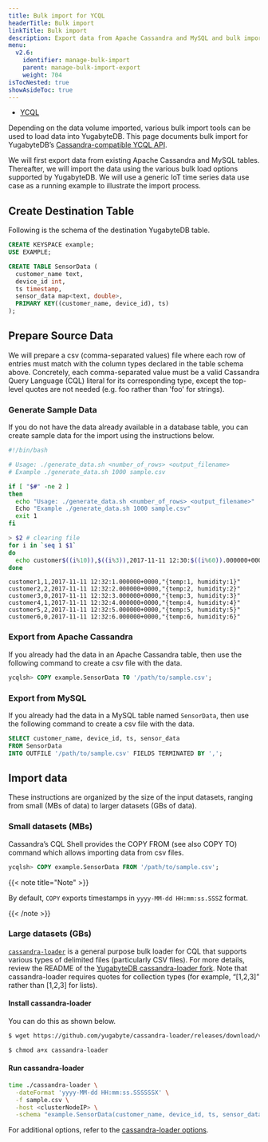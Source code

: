 ```yaml
---
title: Bulk import for YCQL
headerTitle: Bulk import
linkTitle: Bulk import
description: Export data from Apache Cassandra and MySQL and bulk import data into YugabyteDB for YCQL.
menu:
  v2.6:
    identifier: manage-bulk-import
    parent: manage-bulk-import-export
    weight: 704
isTocNested: true
showAsideToc: true
---
```


<ul class="nav nav-tabs-alt nav-tabs-yb">
  <li >
    <a href="" class="nav-link active">
      <i class="icon-cassandra" aria-hidden="true"></i>
      YCQL
    </a>
  </li>
</ul>

Depending on the data volume imported, various bulk import tools can be used to load data into YugabyteDB. This page documents bulk import for YugabyteDB’s [Cassandra-compatible YCQL API](../../../../api/ycql).

We will first export data from existing Apache Cassandra and MySQL tables. Thereafter, we will import the data using the various bulk load options supported by YugabyteDB. We will use a generic IoT time series data use case as a running example to illustrate the import process.

## Create Destination Table

Following is the schema of the destination YugabyteDB table.

```sql
CREATE KEYSPACE example;
USE EXAMPLE;

CREATE TABLE SensorData (
  customer_name text,
  device_id int,
  ts timestamp,
  sensor_data map<text, double>,
  PRIMARY KEY((customer_name, device_id), ts)
);
```

## Prepare Source Data

We will prepare a csv (comma-separated values) file where each row of entries must match with the column types declared in the table schema above. Concretely, each comma-separated value must be a valid Cassandra Query Language (CQL) literal for its corresponding type, except the top-level quotes are not needed (e.g. foo rather than 'foo' for strings). 

### Generate Sample Data

If you do not have the data already available in a database table, you can create sample data for the import using the instructions below.

```sh
#!/bin/bash

# Usage: ./generate_data.sh <number_of_rows> <output_filename>
# Example ./generate_data.sh 1000 sample.csv

if [ "$#" -ne 2 ]
then
  echo "Usage: ./generate_data.sh <number_of_rows> <output_filename>"
  Echo "Example ./generate_data.sh 1000 sample.csv"
  exit 1
fi

> $2 # clearing file
for i in `seq 1 $1`
do 
  echo customer$((i%10)),$((i%3)),2017-11-11 12:30:$((i%60)).000000+0000,\"{temp:$i, humidity:$i}\" >> $2
done
```
```
customer1,1,2017-11-11 12:32:1.000000+0000,"{temp:1, humidity:1}"
customer2,2,2017-11-11 12:32:2.000000+0000,"{temp:2, humidity:2}"
customer3,0,2017-11-11 12:32:3.000000+0000,"{temp:3, humidity:3}"
customer4,1,2017-11-11 12:32:4.000000+0000,"{temp:4, humidity:4}"
customer5,2,2017-11-11 12:32:5.000000+0000,"{temp:5, humidity:5}"
customer6,0,2017-11-11 12:32:6.000000+0000,"{temp:6, humidity:6}"
```

### Export from Apache Cassandra

If you already had the data in an Apache Cassandra table, then use the following command to create a csv file with the data.

```sql
ycqlsh> COPY example.SensorData TO '/path/to/sample.csv';
```

### Export from MySQL

If you already had the data in a MySQL table named `SensorData`, then use the following command to create a csv file with the data.

```sql
SELECT customer_name, device_id, ts, sensor_data
FROM SensorData 
INTO OUTFILE '/path/to/sample.csv' FIELDS TERMINATED BY ',';
```

## Import data

These instructions are organized by the size of the input datasets, ranging from small (MBs of data) to larger datasets (GBs of data). 

### Small datasets (MBs)

Cassandra’s CQL Shell provides the COPY FROM (see also COPY TO) command which allows importing data from csv files. 

```sql
ycqlsh> COPY example.SensorData FROM '/path/to/sample.csv';
```

{{< note title="Note" >}}

By default, `COPY` exports timestamps in `yyyy-MM-dd HH:mm:ss.SSSZ` format. 

{{< /note >}}

### Large datasets (GBs)

[`cassandra-loader`](https://github.com/brianmhess/cassandra-loader) is a general purpose bulk loader for CQL that supports various types of delimited files (particularly CSV files). For more details, review the README of the [YugabyteDB cassandra-loader fork](https://github.com/yugabyte/cassandra-loader/). Note that cassandra-loader requires quotes for collection types (for example, “[1,2,3]” rather than [1,2,3] for lists).

#### Install cassandra-loader

You can do this as shown below.

```sh
$ wget https://github.com/yugabyte/cassandra-loader/releases/download/v0.0.27-yb-2/cassandra-loader
```

```sh
$ chmod a+x cassandra-loader
```

#### Run cassandra-loader

```sh
time ./cassandra-loader \
  -dateFormat 'yyyy-MM-dd HH:mm:ss.SSSSSSX' \
  -f sample.csv \
  -host <clusterNodeIP> \
  -schema "example.SensorData(customer_name, device_id, ts, sensor_data)"
```

For additional options, refer to the [cassandra-loader options](https://github.com/yugabyte/cassandra-loader#options).
